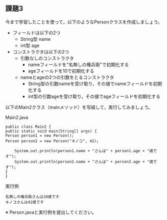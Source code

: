 ## 課題3
今まで学習したことを使って，以下のようなPersonクラスを作成しましょう。

- フィールドは以下の2つ
    - String型 name
    - int型 age
- コンストラクタは以下の2つ
    - 引数なしのコンストラクタ
        - nameフィールドを"名無しの権兵衛"で初期化する
        - ageフィールドを10で初期化する
    - nameとageの2つの引数をとるコンストラクタ
        - String型の引数nameを受け取り，その値でnameフィールドを初期化する
        - int型の引数ageを受け取り，その値でageフィールドを初期化する

以下のMain2クラス（mainメソッド）を写経して，実行してみましょう。


Main2.java
```
public class Main2 {
public static void main(String[] args) {
Person person1 = new Person();
Person person2 = new Person("キノコ", 42);

    System.out.println(person1.name + "さんは" + person1.age + "歳です");
    System.out.println(person2.name + "さんは" + person2.age + "歳です");
}
}
```

実行例
```
名無しの権兵衛さんは10歳です
キノコさんは42歳です
```

※ Person.javaと実行例を提出してください。
